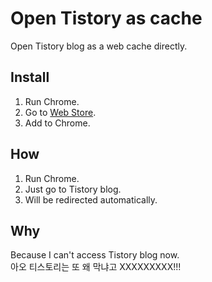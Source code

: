 # Open Tistory as cache

Open Tistory blog as a web cache directly.

## Install

1. Run Chrome.
1. Go to [Web Store](https://chrome.google.com/webstore/detail/open-tistory-as-cache/aakidjblofjiemecflckdikhglephmfm).
1. Add to Chrome.

## How

1. Run Chrome.
1. Just go to Tistory blog.
1. Will be redirected automatically.

## Why

Because I can't access Tistory blog now.  
아오 티스토리는 또 왜 막냐고 XXXXXXXXX!!!